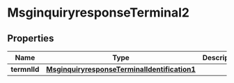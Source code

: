 

# MsginquiryresponseTerminal2

## Properties

Name | Type | Description | Notes
------------ | ------------- | ------------- | -------------
**termnlId** | [**MsginquiryresponseTerminalIdentification1**](MsginquiryresponseTerminalIdentification1.md) |  |  [optional]



